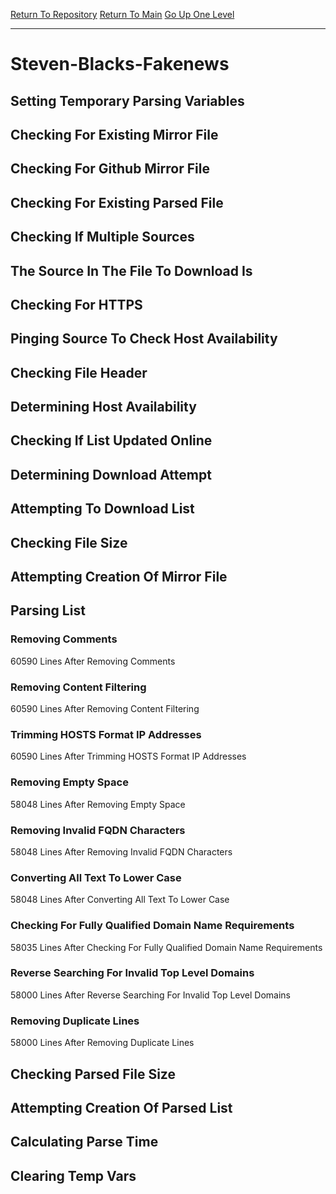 [Return To Repository](https://github.com/deathbybandaid/piholeparser/)
[Return To Main](https://github.com/deathbybandaid/piholeparser/blob/master/RecentRunLogs/Mainlog.md)
[Go Up One Level](https://github.com/deathbybandaid/piholeparser/blob/master/RecentRunLogs/TopLevelScripts/30-Processing-External-Blacklists.md)
____________________________________
# Steven-Blacks-Fakenews
## Setting Temporary Parsing Variables
## Checking For Existing Mirror File
## Checking For Github Mirror File
## Checking For Existing Parsed File
## Checking If Multiple Sources
## The Source In The File To Download Is
## Checking For HTTPS
## Pinging Source To Check Host Availability
## Checking File Header
## Determining Host Availability
## Checking If List Updated Online
## Determining Download Attempt
## Attempting To Download List
## Checking File Size
## Attempting Creation Of Mirror File
## Parsing List
### Removing Comments
60590 Lines After Removing Comments
### Removing Content Filtering
60590 Lines After Removing Content Filtering
### Trimming HOSTS Format IP Addresses
60590 Lines After Trimming HOSTS Format IP Addresses
### Removing Empty Space
58048 Lines After Removing Empty Space
### Removing Invalid FQDN Characters
58048 Lines After Removing Invalid FQDN Characters
### Converting All Text To Lower Case
58048 Lines After Converting All Text To Lower Case
### Checking For Fully Qualified Domain Name Requirements
58035 Lines After Checking For Fully Qualified Domain Name Requirements
### Reverse Searching For Invalid Top Level Domains
58000 Lines After Reverse Searching For Invalid Top Level Domains
### Removing Duplicate Lines
58000 Lines After Removing Duplicate Lines
## Checking Parsed File Size
## Attempting Creation Of Parsed List
## Calculating Parse Time
## Clearing Temp Vars
